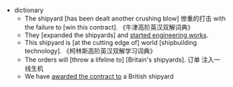 - dictionary
    - The shipyard [has been dealt another crushing blow] 惨重的打击 with the failure to [win this contract]. 《牛津高阶英汉双解词典》
    - They [expanded the shipyards] and [started engineering works](((bp-4tH2yH))). 
    - This shipyard is [at the cutting edge of] world [shipbuilding technology]. 《柯林斯高阶英汉双解学习词典》
    - The orders will [throw a lifeline to] [Britain's shipyards]. 订单 注入一线生机
    - We have [awarded the contract to]([[contract]]) a British shipyard 
